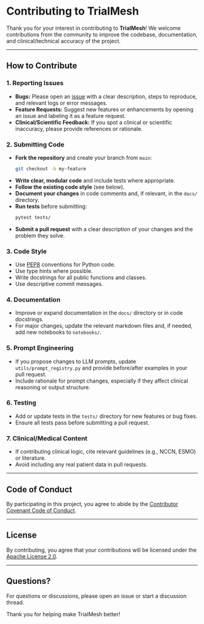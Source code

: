 # Contributing to TrialMesh

Thank you for your interest in contributing to **TrialMesh**! We welcome contributions from the community to improve the codebase, documentation, and clinical/technical accuracy of the project.

---

## How to Contribute

### 1. **Reporting Issues**

- **Bugs:** Please open an [issue](https://github.com/mikeS141618/trialmesh/issues) with a clear description, steps to reproduce, and relevant logs or error messages.
- **Feature Requests:** Suggest new features or enhancements by opening an issue and labeling it as a feature request.
- **Clinical/Scientific Feedback:** If you spot a clinical or scientific inaccuracy, please provide references or rationale.

### 2. **Submitting Code**

- **Fork the repository** and create your branch from `main`:
    ```bash
    git checkout -b my-feature
    ```
- **Write clear, modular code** and include tests where appropriate.
- **Follow the existing code style** (see below).
- **Document your changes** in code comments and, if relevant, in the `docs/` directory.
- **Run tests** before submitting:
    ```bash
    pytest tests/
    ```
- **Submit a pull request** with a clear description of your changes and the problem they solve.

### 3. **Code Style**

- Use [PEP8](https://www.python.org/dev/peps/pep-0008/) conventions for Python code.
- Use type hints where possible.
- Write docstrings for all public functions and classes.
- Use descriptive commit messages.

### 4. **Documentation**

- Improve or expand documentation in the `docs/` directory or in code docstrings.
- For major changes, update the relevant markdown files and, if needed, add new notebooks to `notebooks/`.

### 5. **Prompt Engineering**

- If you propose changes to LLM prompts, update `utils/prompt_registry.py` and provide before/after examples in your pull request.
- Include rationale for prompt changes, especially if they affect clinical reasoning or output structure.

### 6. **Testing**

- Add or update tests in the `tests/` directory for new features or bug fixes.
- Ensure all tests pass before submitting a pull request.

### 7. **Clinical/Medical Content**

- If contributing clinical logic, cite relevant guidelines (e.g., NCCN, ESMO) or literature.
- Avoid including any real patient data in pull requests.

---

## Code of Conduct

By participating in this project, you agree to abide by the [Contributor Covenant Code of Conduct](https://www.contributor-covenant.org/version/2/1/code_of_conduct/).

---

## License

By contributing, you agree that your contributions will be licensed under the [Apache License 2.0](LICENSE).

---

## Questions?

For questions or discussions, please open an issue or start a discussion thread.

Thank you for helping make TrialMesh better!